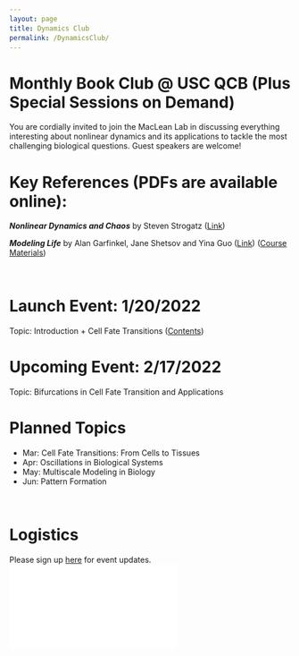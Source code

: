 ```yaml
---
layout: page
title: Dynamics Club
permalink: /DynamicsClub/
---
```


# Monthly Book Club @ USC QCB (Plus Special Sessions on Demand)

You are cordially invited to join the MacLean Lab in discussing everything interesting about nonlinear dynamics and its applications to tackle the most challenging biological questions. Guest speakers are welcome! 

# Key References (PDFs are available online): 

***Nonlinear Dynamics and Chaos*** by Steven Strogatz ([Link](https://www.stevenstrogatz.com/books/nonlinear-dynamics-and-chaos-with-applications-to-physics-biology-chemistry-and-engineering))

***Modeling Life*** by Alan Garfinkel, Jane Shetsov and Yina Guo ([Link](https://link.springer.com/book/10.1007/978-3-319-59731-7)) ([Course Materials](https://modelinginbiology.github.io))

&nbsp;
&nbsp;

# Launch Event: 1/20/2022 
Topic: Introduction + Cell Fate Transitions ([Contents](https://drive.google.com/file/d/18OcjJginmYzX9KQ-J0J64o9GeMG6ya-I/view?usp=sharing))

# Upcoming Event: 2/17/2022
Topic: Bifurcations in Cell Fate Transition and Applications

# Planned Topics

- Mar: Cell Fate Transitions: From Cells to Tissues
- Apr: Oscillations in Biological Systems
- May: Multiscale Modeling in Biology
- Jun: Pattern Formation

&nbsp;
&nbsp;

# Logistics

Please sign up [here](https://forms.gle/zvwmxyHC8XhYZZx77) for event updates.
![DynamicsClub](/images/DynamicsClub.pdf)